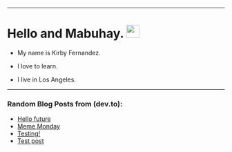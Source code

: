 
<img src="https://komarev.com/ghpvc/?username=kirbygit&style=flat-square&color=blue" alt=""/>

---
<h1>
  Hello and Mabuhay.
  <img src="https://media.giphy.com/media/hvRJCLFzcasrR4ia7z/giphy.gif" width="30px"/>
</h1>

- My name is Kirby Fernandez.

- I love to learn.

- I live in Los Angeles.

---

### Random Blog Posts from (dev.to):
<!-- BLOG-POST-LIST:START -->
- [Hello future](https://dev.to/ben/hello-future-3pg3)
- [Meme Monday](https://dev.to/ben/meme-monday-38kh)
- [Testing!](https://dev.to/ben/testing-240)
- [Test post](https://dev.to/ben/test-post-31k2)
<!-- BLOG-POST-LIST:END -->
